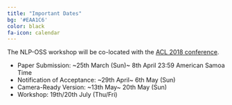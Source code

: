 ```yaml
---
title: "Important Dates"
bg: '#EAA1C6'
color: black
fa-icon: calendar
---
```


The NLP-OSS workshop will be co-located with the [ACL 2018 conference](http://acl2018.org/).

- Paper Submission: ~25th March (Sun)~ 8th April 23:59 American Samoa Time
- Notification of Acceptance: ~29th April~ 6th May (Sun)
- Camera-Ready Version: ~13th May~ 20th May (Sun)
- Workshop: 19th/20th July  (Thu/Fri)

